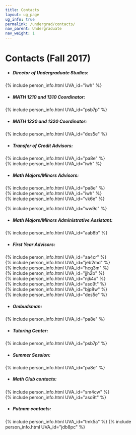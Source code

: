 ```yaml
---
title: Contacts
layout: ug_page
ug_info: true
permalink: /undergrad/contacts/
nav_parent: Undergraduate
nav_weight: 1
---
```


<h1 class="mb-4">Contacts (Fall 2017)</h1>

- ##### Director of Undergraduate Studies:<br>
{% include person_info.html UVA_id="iwh" %}

- ##### MATH 1210 and 1310 Coordinator:<br>
{% include person_info.html UVA_id="psb7p" %}

- ##### MATH 1220 and 1320 Coordinator:<br>
{% include person_info.html UVA_id="des5e" %}

- ##### Transfer of Credit Advisors:<br>
{% include person_info.html UVA_id="pa8e" %}<br>
{% include person_info.html UVA_id="iwh" %}

- ##### Math Majors/Minors Advisors:<br>
{% include person_info.html UVA_id="pa8e" %}<br>
{% include person_info.html UVA_id="iwh" %}<br>
{% include person_info.html UVA_id="vk6e" %}<br>
<!-- {% include person_info.html UVA_id="tam7b" %}<br> -->
{% include person_info.html UVA_id="ww9c" %}

- ##### Math Majors/Minors Administrative Assistant:<br>
{% include person_info.html UVA_id="aab8b" %}

- ##### First Year Advisors:<br>
{% include person_info.html UVA_id="aa4cr" %}<br>
{% include person_info.html UVA_id="jeb2md" %}<br>
{% include person_info.html UVA_id="hcg3m" %}<br>
{% include person_info.html UVA_id="jjh2b" %}<br>
{% include person_info.html UVA_id="njk4x" %}<br>
{% include person_info.html UVA_id="aso9t" %}<br>
{% include person_info.html UVA_id="bjp8w" %}<br>
{% include person_info.html UVA_id="des5e" %}

- ##### Ombudsman:<br>
{% include person_info.html UVA_id="pa8e" %}

- ##### Tutoring Center:<br>
{% include person_info.html UVA_id="psb7p" %}

- ##### Summer Session:<br>
{% include person_info.html UVA_id="pa8e" %}

- ##### Math Club contacts:<br>
{% include person_info.html UVA_id="sm4cw" %}<br>
{% include person_info.html UVA_id="aso9t" %}

- ##### Putnam contacts:<br>
{% include person_info.html UVA_id="tmk5a" %}
{% include person_info.html UVA_id="jdb8pc" %}

